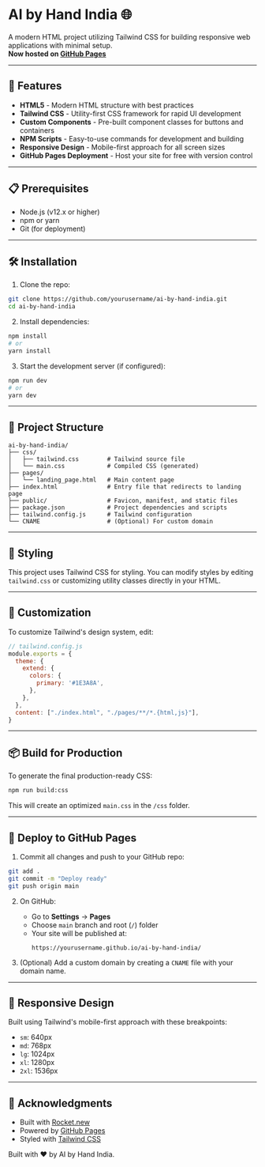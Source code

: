 # AI by Hand India 🌐

A modern HTML project utilizing Tailwind CSS for building responsive web applications with minimal setup.  
**Now hosted on [GitHub Pages](https://yourusername.github.io/ai-by-hand-india/)**

---

## 🚀 Features

- **HTML5** - Modern HTML structure with best practices
- **Tailwind CSS** - Utility-first CSS framework for rapid UI development
- **Custom Components** - Pre-built component classes for buttons and containers
- **NPM Scripts** - Easy-to-use commands for development and building
- **Responsive Design** - Mobile-first approach for all screen sizes
- **GitHub Pages Deployment** - Host your site for free with version control

---

## 📋 Prerequisites

- Node.js (v12.x or higher)
- npm or yarn
- Git (for deployment)

---

## 🛠️ Installation

1. Clone the repo:
```bash
git clone https://github.com/yourusername/ai-by-hand-india.git
cd ai-by-hand-india
```

2. Install dependencies:
```bash
npm install
# or
yarn install
```

3. Start the development server (if configured):
```bash
npm run dev
# or
yarn dev
```

---

## 📁 Project Structure

```
ai-by-hand-india/
├── css/
│   ├── tailwind.css        # Tailwind source file
│   └── main.css            # Compiled CSS (generated)
├── pages/
│   └── landing_page.html   # Main content page
├── index.html              # Entry file that redirects to landing page
├── public/                 # Favicon, manifest, and static files
├── package.json            # Project dependencies and scripts
├── tailwind.config.js      # Tailwind configuration
└── CNAME                   # (Optional) For custom domain
```

---

## 🎨 Styling

This project uses Tailwind CSS for styling. You can modify styles by editing `tailwind.css` or customizing utility classes directly in your HTML.

---

## 🧩 Customization

To customize Tailwind's design system, edit:

```js
// tailwind.config.js
module.exports = {
  theme: {
    extend: {
      colors: {
        primary: '#1E3A8A',
      },
    },
  },
  content: ["./index.html", "./pages/**/*.{html,js}"],
}
```

---

## 📦 Build for Production

To generate the final production-ready CSS:

```bash
npm run build:css
```

This will create an optimized `main.css` in the `/css` folder.

---

## 🚀 Deploy to GitHub Pages

1. Commit all changes and push to your GitHub repo:
```bash
git add .
git commit -m "Deploy ready"
git push origin main
```

2. On GitHub:
   - Go to **Settings** → **Pages**
   - Choose `main` branch and root (`/`) folder
   - Your site will be published at:
     ```
     https://yourusername.github.io/ai-by-hand-india/
     ```

3. (Optional) Add a custom domain by creating a `CNAME` file with your domain name.

---

## 📱 Responsive Design

Built using Tailwind's mobile-first approach with these breakpoints:

- `sm`: 640px
- `md`: 768px
- `lg`: 1024px
- `xl`: 1280px
- `2xl`: 1536px

---

## 🙏 Acknowledgments

- Built with [Rocket.new](https://rocket.new)
- Powered by [GitHub Pages](https://pages.github.com)
- Styled with [Tailwind CSS](https://tailwindcss.com)

Built with ❤️ by AI by Hand India.
